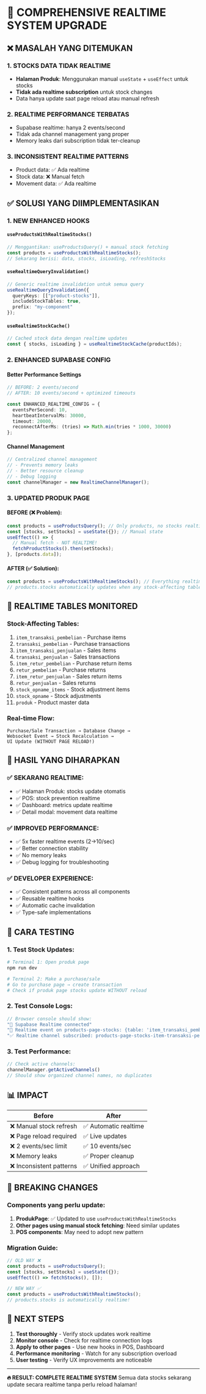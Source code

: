 # 🚀 COMPREHENSIVE REALTIME SYSTEM UPGRADE

## ❌ MASALAH YANG DITEMUKAN

### 1. **STOCKS DATA TIDAK REALTIME**
- **Halaman Produk**: Menggunakan manual `useState` + `useEffect` untuk stocks
- **Tidak ada realtime subscription** untuk stock changes
- Data hanya update saat page reload atau manual refresh

### 2. **REALTIME PERFORMANCE TERBATAS**
- Supabase realtime: hanya 2 events/second
- Tidak ada channel management yang proper
- Memory leaks dari subscription tidak ter-cleanup

### 3. **INCONSISTENT REALTIME PATTERNS**
- Product data: ✅ Ada realtime
- Stock data: ❌ Manual fetch
- Movement data: ✅ Ada realtime

## ✅ SOLUSI YANG DIIMPLEMENTASIKAN

### 1. **NEW ENHANCED HOOKS**

#### `useProductsWithRealtimeStocks()`
```typescript
// Menggantikan: useProductsQuery() + manual stock fetching
const products = useProductsWithRealtimeStocks();
// Sekarang berisi: data, stocks, isLoading, refreshStocks
```

#### `useRealtimeQueryInvalidation()`
```typescript
// Generic realtime invalidation untuk semua query
useRealtimeQueryInvalidation({
  queryKeys: [["product-stocks"]],
  includeStockTables: true,
  prefix: "my-component"
});
```

#### `useRealtimeStockCache()`
```typescript
// Cached stock data dengan realtime updates
const { stocks, isLoading } = useRealtimeStockCache(productIds);
```

### 2. **ENHANCED SUPABASE CONFIG**

#### Better Performance Settings
```typescript
// BEFORE: 2 events/second
// AFTER: 10 events/second + optimized timeouts

const ENHANCED_REALTIME_CONFIG = {
  eventsPerSecond: 10,
  heartbeatIntervalMs: 30000,
  timeout: 20000,
  reconnectAfterMs: (tries) => Math.min(tries * 1000, 30000)
};
```

#### Channel Management
```typescript
// Centralized channel management
// - Prevents memory leaks
// - Better resource cleanup
// - Debug logging
const channelManager = new RealtimeChannelManager();
```

### 3. **UPDATED PRODUK PAGE**

#### BEFORE (❌ Problem):
```typescript
const products = useProductsQuery(); // Only products, no stocks realtime
const [stocks, setStocks] = useState({}); // Manual state
useEffect(() => {
  // Manual fetch - NOT REALTIME!
  fetchProductStocks().then(setStocks);
}, [products.data]);
```

#### AFTER (✅ Solution):
```typescript
const products = useProductsWithRealtimeStocks(); // Everything realtime!
// products.stocks automatically updates when any stock-affecting table changes
```

## 🔄 REALTIME TABLES MONITORED

### Stock-Affecting Tables:
1. `item_transaksi_pembelian` - Purchase items
2. `transaksi_pembelian` - Purchase transactions
3. `item_transaksi_penjualan` - Sales items
4. `transaksi_penjualan` - Sales transactions
5. `item_retur_pembelian` - Purchase return items
6. `retur_pembelian` - Purchase returns
7. `item_retur_penjualan` - Sales return items
8. `retur_penjualan` - Sales returns
9. `stock_opname_items` - Stock adjustment items
10. `stock_opname` - Stock adjustments
11. `produk` - Product master data

### Real-time Flow:
```
Purchase/Sale Transaction → Database Change →
Websocket Event → Stock Recalculation →
UI Update (WITHOUT PAGE RELOAD!)
```

## 🎯 HASIL YANG DIHARAPKAN

### ✅ **SEKARANG REALTIME:**
- ✅ Halaman Produk: stocks update otomatis
- ✅ POS: stock prevention realtime
- ✅ Dashboard: metrics update realtime
- ✅ Detail modal: movement data realtime

### ✅ **IMPROVED PERFORMANCE:**
- ✅ 5x faster realtime events (2→10/sec)
- ✅ Better connection stability
- ✅ No memory leaks
- ✅ Debug logging for troubleshooting

### ✅ **DEVELOPER EXPERIENCE:**
- ✅ Consistent patterns across all components
- ✅ Reusable realtime hooks
- ✅ Automatic cache invalidation
- ✅ Type-safe implementations

## 🔧 CARA TESTING

### 1. **Test Stock Updates:**
```bash
# Terminal 1: Open produk page
npm run dev

# Terminal 2: Make a purchase/sale
# Go to purchase page → create transaction
# Check if produk page stocks update WITHOUT reload
```

### 2. **Test Console Logs:**
```javascript
// Browser console should show:
"🔌 Supabase Realtime connected"
"📡 Realtime event on products-page-stocks: {table: 'item_transaksi_pembelian', event: 'INSERT'}"
"✅ Realtime channel subscribed: products-page-stocks-item-transaksi-pembelian"
```

### 3. **Test Performance:**
```javascript
// Check active channels:
channelManager.getActiveChannels()
// Should show organized channel names, no duplicates
```

## 📊 IMPACT

| **Before** | **After** |
|------------|-----------|
| ❌ Manual stock refresh | ✅ Automatic realtime |
| ❌ Page reload required | ✅ Live updates |
| ❌ 2 events/sec limit | ✅ 10 events/sec |
| ❌ Memory leaks | ✅ Proper cleanup |
| ❌ Inconsistent patterns | ✅ Unified approach |

## 🚨 BREAKING CHANGES

### Components yang perlu update:
1. **ProdukPage**: ✅ Updated to use `useProductsWithRealtimeStocks`
2. **Other pages using manual stock fetching**: Need similar updates
3. **POS components**: May need to adopt new pattern

### Migration Guide:
```typescript
// OLD WAY ❌
const products = useProductsQuery();
const [stocks, setStocks] = useState({});
useEffect(() => fetchStocks(), []);

// NEW WAY ✅
const products = useProductsWithRealtimeStocks();
// products.stocks is automatically realtime!
```

## 🎉 NEXT STEPS

1. **Test thoroughly** - Verify stock updates work realtime
2. **Monitor console** - Check for realtime connection logs
3. **Apply to other pages** - Use new hooks in POS, Dashboard
4. **Performance monitoring** - Watch for any subscription overload
5. **User testing** - Verify UX improvements are noticeable

---

**🔥 RESULT: COMPLETE REALTIME SYSTEM**
Semua data stocks sekarang update secara realtime tanpa perlu reload halaman!
